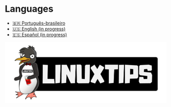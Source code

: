 # Languages

* [🇧🇷 Português-brasileiro](pt/)
* [🇺🇸 English (in progress)](en/)
* [🇪🇸 Español (in progress)](es/)

![LINUXtips](images/logo-LINUXtips-2021.png)
